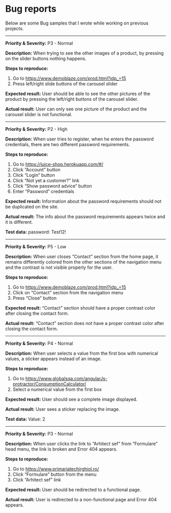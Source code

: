 # Bug reports

Below are some Bug samples that I wrote while working on previous projects.

------------------------

**Priority & Severity:**
P3 - Normal

**Description:**
When trying to see the other images of a product, by pressing on the slider buttons nothing happens.

**Steps to reproduce:**
1. Go to https://www.demoblaze.com/prod.html?idp_=15
2. Press left/right slide buttons of the carousel slider

**Expected result:**
User should be able to see the other pictures of the product by pressing the left/right buttons of the carousel slider.

**Actual result:**
User can only see one picture of the product and the carousel slider is not functional.

-------------------------

**Priority & Severity:**
P2 - High

**Description:**
When user tries to register, when he enters the password credentials, there are two different password requirements.

**Steps to reproduce:**
1. Go to https://juice-shop.herokuapp.com/#/
2. Click “Account” button
3. Click “Login” button
4. Click “Not yet a customer?” link
5. Click “Show password advice” button
6. Enter “Password” credentials

**Expected result:**
Information about the password requirements should not be duplicated on the site.

**Actual result:**
The info about the password requirements appears twice and it is different.

**Test data:**
password: Test12!

-------------------------

**Priority & Severity:**
P5 - Low

**Description:**
When user closes “Contact” section from the home page, it remains differently colored from the other sections of the navigation menu and the contrast is not visible properly for the user.

**Steps to reproduce:**
1. Go to https://www.demoblaze.com/prod.html?idp_=15
2. Click on “Contact” section from the navigation menu
3. Press “Close” button

**Expected result:**
“Contact” section should have a proper contrast color after closing the contact form.

**Actual result:**
“Contact” section does not have a proper contrast color after closing the contact form.

------------------------

**Priority & Severity:**
P4 - Normal

**Description:**
When user selects a value from the first box with numerical values, a sticker appears instead of an image.

**Steps to reproduce:**
1. Go to https://www.globalsqa.com/angularJs-protractor/ConsumptionCalculator/
2. Select a numerical value from the first box

**Expected result:**
User should see a complete image displayed.

**Actual result:**
User sees a sticker replacing the image.

**Test data:**
Value: 2

----------------------

**Priority & Severity:**
P3 - Normal

**Description:**
When user clicks the link to “Arhitect sef” from “Formulare” head menu, the link is broken and Error 404 appears.

**Steps to reproduce:**
1. Go to https://www.primariatechirghiol.ro/
2. Click “Formulare” button from the menu
3. Click “Arhitect sef” link

**Expected result:**
User should be redirected to a functional page.

**Actual result:**
User is redirected to a non-functional page and Error 404 appears.
